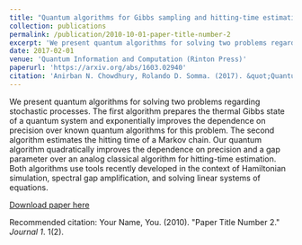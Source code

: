 ```yaml
---
title: "Quantum algorithms for Gibbs sampling and hitting-time estimation"
collection: publications
permalink: /publication/2010-10-01-paper-title-number-2
excerpt: 'We present quantum algorithms for solving two problems regarding stochastic processes, namely preparing the Gibbs state of a quantum Hamiltonian and estimating the hitting-time of a Markov chain.'
date: 2017-02-01
venue: 'Quantum Information and Computation (Rinton Press)'
paperurl: 'https://arxiv.org/abs/1603.02940'
citation: 'Anirban N. Chowdhury, Rolando D. Somma. (2017). &quot;Quantum algorithms for Gibbs sampling and hitting-time estimation &quot;.<i> Quant. Inf. Comp.</i> Vol. 17, No. 1/2, pp. 0041-0064.'
---
```

We present quantum algorithms for solving two problems regarding stochastic processes. The first algorithm prepares the thermal Gibbs state of a quantum system and exponentially improves the dependence on precision over known quantum algorithms for this problem. The second algorithm estimates the hitting time of a Markov chain.  Our quantum algorithm quadratically improves the dependence on precision and a gap parameter over an analog classical algorithm for hitting-time estimation. Both algorithms use tools recently developed in the context of Hamiltonian simulation, spectral gap amplification, and solving linear systems of equations.

[Download paper here](https://arxiv.org/abs/1603.02940)

Recommended citation: Your Name, You. (2010). "Paper Title Number 2." <i>Journal 1</i>. 1(2).
